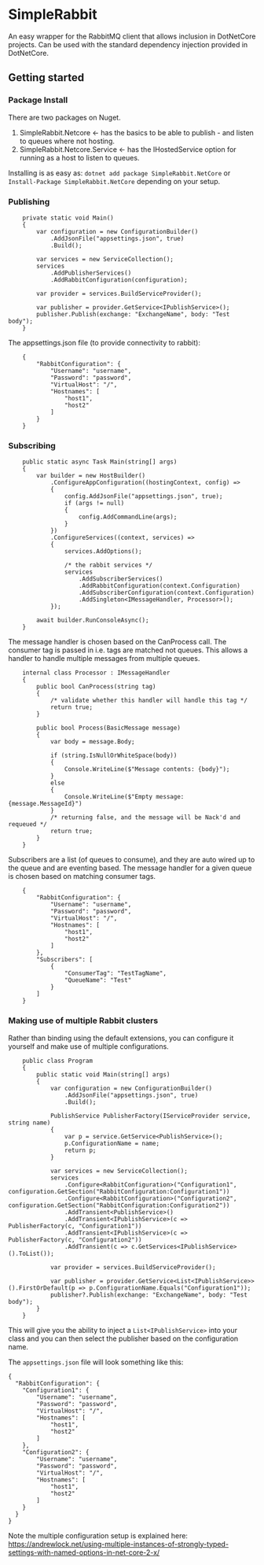 # SimpleRabbit

An easy wrapper for the RabbitMQ client that allows inclusion in DotNetCore projects. Can be used with the standard dependency injection provided in DotNetCore.

## Getting started

### Package Install

There are two packages on Nuget.
1. SimpleRabbit.Netcore <- has the basics to be able to publish - and listen to queues where not hosting.
2. SimpleRabbit.Netcore.Service <- has the IHostedService option for running as a host to listen to queues.

Installing is as easy as: `dotnet add package SimpleRabbit.NetCore` or `Install-Package SimpleRabbit.NetCore` depending on your setup.

### Publishing

```
    private static void Main()
    {
        var configuration = new ConfigurationBuilder()
            .AddJsonFile("appsettings.json", true)
            .Build();

        var services = new ServiceCollection();
        services
            .AddPublisherServices()
            .AddRabbitConfiguration(configuration);

        var provider = services.BuildServiceProvider();

        var publisher = provider.GetService<IPublishService>();
        publisher.Publish(exchange: "ExchangeName", body: "Test body");
    }
```

The appsettings.json file (to provide connectivity to rabbit):
```
    {
        "RabbitConfiguration": {
            "Username": "username",
            "Password": "password",
            "VirtualHost": "/",
            "Hostnames": [
                "host1",
                "host2"
            ]
        }
    }
```

### Subscribing

```
    public static async Task Main(string[] args)
    {
        var builder = new HostBuilder()
            .ConfigureAppConfiguration((hostingContext, config) =>
            {
                config.AddJsonFile("appsettings.json", true);
                if (args != null)
                {
                    config.AddCommandLine(args);
                }
            })
            .ConfigureServices((context, services) =>
            {
                services.AddOptions();

                /* the rabbit services */
                services
                    .AddSubscriberServices()
                    .AddRabbitConfiguration(context.Configuration)
                    .AddSubscriberConfiguration(context.Configuration)
                    .AddSingleton<IMessageHandler, Processor>();
            });

        await builder.RunConsoleAsync();
    }
```

The message handler is chosen based on the CanProcess call. The consumer tag is passed in i.e. tags are matched not queues. This allows a handler to handle multiple messages from multiple queues.
```
    internal class Processor : IMessageHandler
    {
        public bool CanProcess(string tag)
        {
            /* validate whether this handler will handle this tag */
            return true;
        }

        public bool Process(BasicMessage message)
        {
            var body = message.Body;

            if (string.IsNullOrWhiteSpace(body))
            {
                Console.WriteLine($"Message contents: {body}");
            }
            else
            {
                Console.WriteLine($"Empty message: {message.MessageId}")
            }
            /* returning false, and the message will be Nack'd and requeued */
            return true;
        }
    }
```

Subscribers are a list (of queues to consume), and they are auto wired up to the queue and are eventing based. The message handler for a given queue is chosen based on matching consumer tags.
```
    {
        "RabbitConfiguration": {
            "Username": "username",
            "Password": "password",
            "VirtualHost": "/",
            "Hostnames": [
                "host1",
                "host2"
            ]
        },
        "Subscribers": [
            {
                "ConsumerTag": "TestTagName",
                "QueueName": "Test"
            }
        ]
    }
```

### Making use of multiple Rabbit clusters

Rather than binding using the default extensions, you can configure it yourself and make use of multiple configurations.
```
    public class Program
    {
        public static void Main(string[] args)
        {
            var configuration = new ConfigurationBuilder()
                .AddJsonFile("appsettings.json", true)
                .Build();

            PublishService PublisherFactory(IServiceProvider service, string name)
            {
                var p = service.GetService<PublishService>();
                p.ConfigurationName = name;
                return p;
            }

            var services = new ServiceCollection();
            services
                .Configure<RabbitConfiguration>("Configuration1", configuration.GetSection("RabbitConfiguration:Configuration1"))
                .Configure<RabbitConfiguration>("Configuration2", configuration.GetSection("RabbitConfiguration:Configuration2"))
                .AddTransient<PublishService>()
                .AddTransient<IPublishService>(c => PublisherFactory(c, "Configuration1"))
                .AddTransient<IPublishService>(c => PublisherFactory(c, "Configuration2"))
                .AddTransient(c => c.GetServices<IPublishService>().ToList());

            var provider = services.BuildServiceProvider();

            var publisher = provider.GetService<List<IPublishService>>().FirstOrDefault(p => p.ConfigurationName.Equals("Configuration1"));
            publisher?.Publish(exchange: "ExchangeName", body: "Test body");
        }
    }
```
This will give you the ability to inject a `List<IPublishService>` into your class and you can then select the publisher based on the configuration name. 

The `appsettings.json` file will look something like this:
```
{
  "RabbitConfiguration": {
    "Configuration1": {
        "Username": "username",
        "Password": "password",
        "VirtualHost": "/",
        "Hostnames": [
            "host1",
            "host2"
        ]
    },
    "Configuration2": {
        "Username": "username",
        "Password": "password",
        "VirtualHost": "/",
        "Hostnames": [
            "host1",
            "host2"
        ]
    }
  }
}
```

Note the multiple configuration setup is explained here: https://andrewlock.net/using-multiple-instances-of-strongly-typed-settings-with-named-options-in-net-core-2-x/
